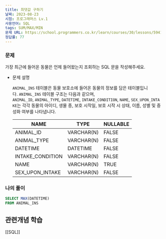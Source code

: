 ```yaml
---
title: 최댓값 구하기
날짜: 2023-08-23
시험: 프로그래머스 Lv.1
사용언어: SQL
tags: SUM/MAX/MIN
문제 URL: https://school.programmers.co.kr/learn/courses/30/lessons/59415
정답률: 77
---
```

### 문제

가장 최근에 들어온 동물은 언제 들어왔는지 조회하는 SQL 문을 작성해주세요.

- 문제 설명
    
    `ANIMAL_INS` 테이블은 동물 보호소에 들어온 동물의 정보를 담은 테이블입니다. `ANIMAL_INS` 테이블 구조는 다음과 같으며,
    `ANIMAL_ID`, `ANIMAL_TYPE`, `DATETIME`, `INTAKE_CONDITION`, `NAME`, `SEX_UPON_INTAKE`는 각각 동물의 아이디, 생물 종, 보호 시작일, 보호 시작 시 상태, 이름, 성별 및 중성화 여부를 나타냅니다.
    
    | NAME | TYPE | NULLABLE |
    | --- | --- | --- |
    | ANIMAL_ID | VARCHAR(N) | FALSE |
    | ANIMAL_TYPE | VARCHAR(N) | FALSE |
    | DATETIME | DATETIME | FALSE |
    | INTAKE_CONDITION | VARCHAR(N) | FALSE |
    | NAME | VARCHAR(N) | TRUE |
    | SEX_UPON_INTAKE | VARCHAR(N) | FALSE |

### 나의 풀이

```sql
SELECT MAX(DATETIME)
FROM ANIMAL_INS
```

## 관련개념 학습

[[SQL]]